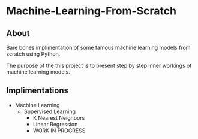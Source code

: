 # Machine-Learning-From-Scratch

## About

Bare bones implimentation of some famous machine learning models from scratch using Python.

The purpose of the this project is to present step by step inner workings of machine learning models.

## Implimentations

- Machine Learning
    - Supervised Learning
        - K Nearest Neighbors
        - Linear Regression
        - WORK IN PROGRESS
